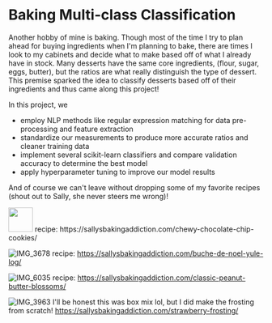 # Baking Multi-class Classification
Another hobby of mine is baking. Though most of the time I try to plan ahead for buying ingredients when I'm planning to bake, there are times I look to my cabinets and decide what to make based off of what I already have in stock. Many desserts have the same core ingredients, (flour, sugar, eggs, butter), but the ratios are what really distinguish the type of dessert. This premise sparked the idea to classify desserts based off of their ingredients and thus came along this project!

In this project, we
- employ NLP methods like regular expression matching for data pre-processing and feature extraction
- standardize our measurements to produce more accurate ratios and cleaner training data
- implement several scikit-learn classifiers and compare validation accuracy to determine the best model
- apply hyperparameter tuning to improve our model results

And of course we can't leave without dropping some of my favorite recipes (shout out to Sally, she never steers me wrong)!

<img src="https://github.com/user-attachments/assets/8f11f245-f20f-4806-8700-106bb167cfee" width=48px>
recipe: https://sallysbakingaddiction.com/chewy-chocolate-chip-cookies/

![IMG_3678](https://github.com/user-attachments/assets/4562f1a6-f375-461c-88b1-4c8e0635615c)
recipe: https://sallysbakingaddiction.com/buche-de-noel-yule-log/

![IMG_6035](https://github.com/user-attachments/assets/ecb7d89b-8a37-4a00-bbb7-97c588510f80)
recipe: https://sallysbakingaddiction.com/classic-peanut-butter-blossoms/

![IMG_3963](https://github.com/user-attachments/assets/d4212a45-19f5-44d5-b093-5056bac754a7)
I'll be honest this was box mix lol, but I did make the frosting from scratch! https://sallysbakingaddiction.com/strawberry-frosting/
